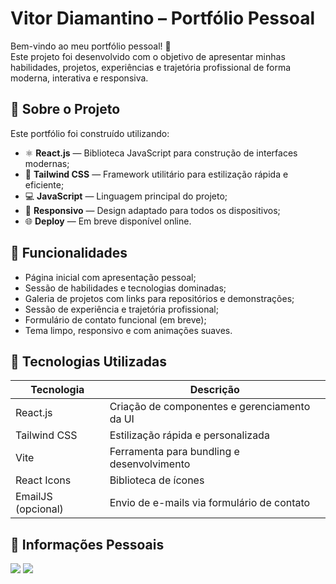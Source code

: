 #  Vitor Diamantino – Portfólio Pessoal

Bem-vindo ao meu portfólio pessoal! 🚀  
Este projeto foi desenvolvido com o objetivo de apresentar minhas habilidades, projetos, experiências e trajetória profissional de forma moderna, interativa e responsiva.

## 📌 Sobre o Projeto

Este portfólio foi construído utilizando:

- ⚛️ **React.js** — Biblioteca JavaScript para construção de interfaces modernas;
- 🎨 **Tailwind CSS** — Framework utilitário para estilização rápida e eficiente;
- 💻 **JavaScript** — Linguagem principal do projeto;
- 📱 **Responsivo** — Design adaptado para todos os dispositivos;
- 🌐 **Deploy** — Em breve disponível online.

## 🧠 Funcionalidades

- Página inicial com apresentação pessoal;
- Sessão de habilidades e tecnologias dominadas;
- Galeria de projetos com links para repositórios e demonstrações;
- Sessão de experiência e trajetória profissional;
- Formulário de contato funcional (em breve);
- Tema limpo, responsivo e com animações suaves.

## 💼 Tecnologias Utilizadas

| Tecnologia        | Descrição                                      |
|-------------------|------------------------------------------------|
| React.js          | Criação de componentes e gerenciamento da UI   |
| Tailwind CSS      | Estilização rápida e personalizada              |
| Vite              | Ferramenta para bundling e desenvolvimento     |
| React Icons       | Biblioteca de ícones                           |
| EmailJS (opcional)| Envio de e-mails via formulário de contato     |


## 📇 Informações Pessoais
<a href = "mailto:vitorfdiamantino@gmail.com"><img loading="lazy" src="https://img.shields.io/badge/Gmail-D14836?style=for-the-badge&logo=gmail&logoColor=white" target="_blank"></a>
<a href="www.linkedin.com/in/vitor-ferreira-diamantino-065678300" target="_blank"><img loading="lazy" src="https://img.shields.io/badge/-LinkedIn-%230077B5?style=for-the-badge&logo=linkedin&logoColor=white" target="_blank"></a>



